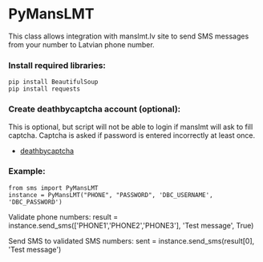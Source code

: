 PyMansLMT
=============

This class allows integration with manslmt.lv site to send SMS messages from your number to Latvian phone number.

### Install required libraries:
    pip install BeautifulSoup
    pip install requests

### Create deathbycaptcha account (optional):
This is optional, but script will not be able to login if manslmt will ask to fill captcha. Captcha is asked if password is entered incorrectly at least once.
* [deathbycaptcha](http://www.deathbycaptcha.com/)

### Example:
    from sms import PyMansLMT
    instance = PyMansLMT("PHONE", "PASSWORD", 'DBC_USERNAME', 'DBC_PASSWORD')

Validate phone numbers:
    result = instance.send_sms(['PHONE1','PHONE2','PHONE3'], 'Test message', True)

Send SMS to validated SMS numbers:
    sent = instance.send_sms(result[0], 'Test message')